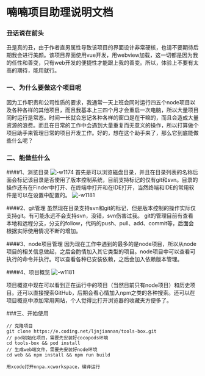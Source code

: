 # 喃喃项目助理说明文档
### 丑话说在前头
丑是真的丑，由于作者直男属性导致该项目的界面设计非常硬核，也请不要期待后期我会进行美颜。该项目界面使用vue开发，用webview加载，这一切都是因为我的任性和善变，只有web开发的便捷性才能跟上我的善变。所以，体验上不要有太高的期待，能用就行。

### 一、为什么要做这个项目呢
因为工作职责和公司性质的要求，我通常一天上班会同时运行四五个node项目以及各种各样的其他项目，而且我基本上三四个月才会重启一次电脑，所以大量项目同时运行是常态。时间一长就会忘记各种各样的窗口是在干嘛的，而且会造成大量资源的浪费。而且在日常的工作中会遇到大量重复而无意义的操作，所以打算做个项目助手来管理日常的项目开发工作。好的，想在这个助手来了，那么它到底能做些什么呢？

### 二、能做些什么
####1、浏览目录
    ![-w1174](media/15826249000867/15826965178596.jpg)
首先是可以浏览磁盘目录，并且在目录列表的名称后面会标记该目录是否使用了版本控制系统，目前支持标记的仅有git和svn。目录的操作还有在Finder中打开、在终端中打开和在IDE打开，当然终端和IDE的常用软件是可以在设置中配置的。
![-w1181](media/15826249000867/15826976323581.jpg)


####2、git管理
虽然现在目录支持svn和git的标记，但是版本控制的操作实际仅支持git。有可能永远不会支持svn，没错，svn伤害过我。
git的管理目前有查看本地和远程分支，分支的follow，代码的push、pull、add、commit等，后面会根据实际使用情况不断的增加。

####3、node项目管理
因为现在工作中遇到的最多的是node项目，所以从node项目的相关信息做起，之后会酌情加入其它类型的项目。node项目中可以查看可执行的命令并执行。可以查看各种已安装依赖，之后会加入依赖版本管理。

####4、项目概览
![-w1181](media/15826249000867/15827017631605.jpg)

项目概览中现在可以看到正在运行中的项目（当然目前只有node项目）和历史项目。还可以直接搜索GitHub，后期会看心情加入npm之类的各种搜索。还可以在项目概览中添加常用网站，个人觉得比打开浏览器的收藏夹方便多了。

###三、开始使用


```
// 克隆项目
git clone https://e.coding.net/ljnjiannan/tools-box.git
// pod初始化项目，需要先安装好cocopods环境
cd tools-box && pod install
// 生成web端文件，需要先安装好node环境
cd web && npm install && npm run build 

用xcode打开nnpa.xcworkspace，编译运行
```